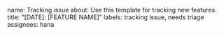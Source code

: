 name: Tracking issue
about: Use this template for tracking new features.
title: "[DATE]: [FEATURE NAME]"
labels: tracking issue, needs triage
assignees: hana
